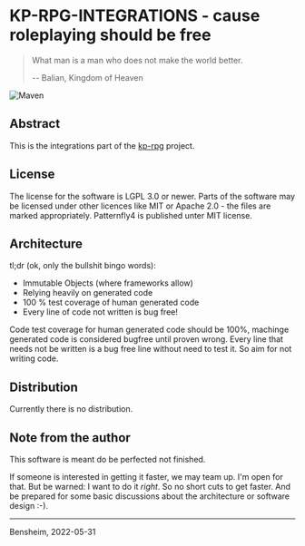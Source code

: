 # KP-RPG-INTEGRATIONS - cause roleplaying should be free

> What man is a man who does not make the world better.
>
> -- Balian, Kingdom of Heaven

![Maven](https://github.com/Paladins-Inn/kp-rpg-integrations/workflows/Java%20CI%20with%20Maven/badge.svg)

## Abstract
This is the integrations part of the [kp-rpg](https://github.com/Paladins-Inn/kp-rpg) project.


## License
The license for the software is LGPL 3.0 or newer. Parts of the software may be licensed under other licences like MIT
or Apache 2.0 - the files are marked appropriately. Patternfly4 is published unter MIT license.


## Architecture

tl;dr (ok, only the bullshit bingo words):
- Immutable Objects (where frameworks allow)
- Relying heavily on generated code
- 100 % test coverage of human generated code
- Every line of code not written is bug free!

Code test coverage for human generated code should be 100%, machinge generated code is considered bugfree until proven
wrong. Every line that needs not be written is a bug free line without need to test it. So aim for not writing code.


## Distribution
Currently there is no distribution.

## Note from the author
This software is meant do be perfected not finished.

If someone is interested in getting it faster, we may team up. I'm open for that. But be warned: I want to do it 
_right_. So no short cuts to get faster. And be prepared for some basic discussions about the architecture or software 
design :-).

---
Bensheim, 2022-05-31

